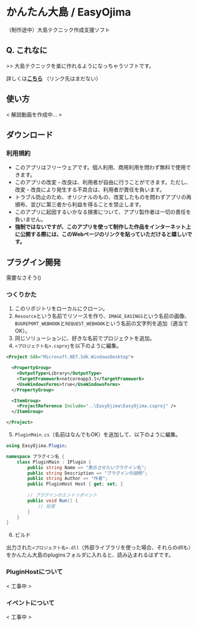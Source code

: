 # かんたん大島 / EasyOjima
（制作途中）大島テクニック作成支援ソフト

## Q. これなに
\>\> 大島テクニックを楽に作れるようになっちゃうソフトです。

詳しくは[**こちら**](https://www.kankantari.net/EasyOjima) （リンク先はまだない）

## 使い方
< 解説動画を作成中… >

## ダウンロード

### 利用規約
* このアプリはフリーウェアです。個人利用、商用利用を問わず無料で使用できます。
* このアプリの改変・改良は、利用者が自由に行うことができます。ただし、改変・改良により発生する不具合は、利用者が責任を負います。
* トラブル防止のため、オリジナルのもの、改変したものを問わずアプリの再頒布、並びに第三者から利益を得ることを禁止します。
* このアプリに起因するいかなる損害について、アプリ製作者は一切の責任を負いません。
* <strong>強制ではないですが、このアプリを使って制作した作品をインターネット上に公開する際には、このWebページのリンクを貼っていただけると嬉しいです。</strong>

## プラグイン開発
需要なさそう()
<!--
<strong>このリポジトリのファイルだけで作ることは可能ですが、準備が面倒な方は`@Nodoka_Oto_Mad`(twiter)または`Nodoka#7342`(Discord)までDMください。テンプレートを押し付けます。</strong>
-->

### つくりかた
1. このリポジトリをローカルにクローン。
2. `Resource`という名前でリソースを作り、`IMAGE_EASINGS`という名前の画像、`BUGREPORT_WEBHOOK`と`REQUEST_WEBHOOK`という名前の文字列を追加（適当でOK）。
3. 同じソリューションに、好きな名前でプロジェクトを追加。
4. `<プロジェクト名>.csproj`を以下のように編集。
```xml
<Project Sdk="Microsoft.NET.Sdk.WindowsDesktop">

  <PropertyGroup>
    <OutputType>Library</OutputType>
    <TargetFramework>netcoreapp3.1</TargetFramework>
    <UseWindowsForms>true</UseWindowsForms>
  </PropertyGroup>

  <ItemGroup>
    <ProjectReference Include="..\EasyOjima\EasyOjima.csproj" />
  </ItemGroup>

</Project>
```
5. `PluginMain.cs`（名前はなんでもOK）を追加して、以下のように編集。
```csharp
using EasyOjima.Plugin;

namespace プラグイン名 {
    class PluginMain : IPlugin {
        public string Name => "表示させたいプラグイン名";
        public string Description => "プラグインの説明";
        public string Author => "作者";
        public PluginHost Host { get; set; }
    
        // プラグインのエントリポイント
        public void Run() {
            // 処理
        }
    }
}
```
6. ビルド

出力された`<プロジェクト名>.dll`（外部ライブラリを使った場合、それらのdllも）をかんたん大島のpluginsフォルダに入れると、読み込まれるはずです。

### PluginHostについて
< 工事中 >
### イベントについて
< 工事中 >

